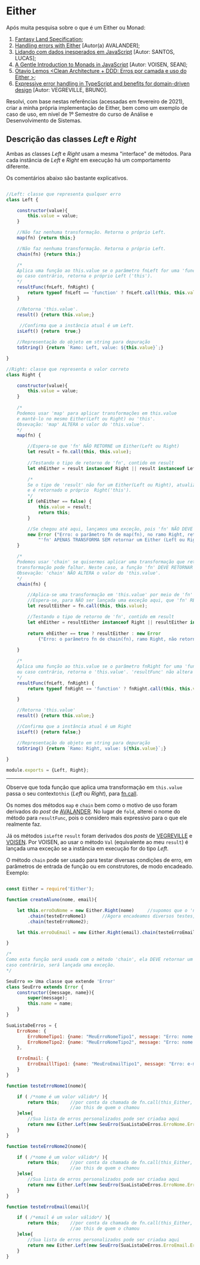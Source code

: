 # Either

Após muita pesquisa sobre o que é um Either ou Monad:
1. [Fantasy Land Specification](https://github.com/fantasyland/fantasy-land);
2. [Handling errors with Either](https://dev.to/avalander/handling-errors-with-either-2i7j) [Autor(a) AVALANDER];
3. [Lidando com dados inesperados em JavaScript](https://dev.to/khaosdoctor/lidando-com-dados-inesperados-em-javascript-1n2i) [Autor: SANTOS, LUCAS];
4. [A Gentle Introduction to Monads in JavaScript](https://modernweb.com/a-gentle-introduction-to-monads-in-javascript/) [Autor: VOISEN, SEAN];
5. [Otavio Lemos <Clean Architecture + DDD: Erros por camada e uso do Either >](https://www.youtube.com/watch?v=PXVcs5BrTSQ);
6. [Expressive error handling in TypeScript and benefits for domain-driven design](https://medium.com/inato/expressive-error-handling-in-typescript-and-benefits-for-domain-driven-design-70726e061c86) [Autor: VEGREVILLE, BRUNO].

Resolvi, com base nestas referências (acessadas em fevereiro de 2021), criar a minha própria implementação de Either, bem como um exemplo de caso de uso, em nível de 1º Semestre do curso de Análise e Desenvolvimento de Sistemas.

## Descrição das classes *Left* e *Right*

Ambas as classes *Left* e *Right* usam a mesma "interface" de métodos. Para cada instância de *Left* e *Right* em execução há um comportamento diferente.

Os comentários abaixo são bastante explicativos.

```javascript

//Left: classe que representa qualquer erro
class Left {

    constructor(value){
        this.value = value;
    }

    //Não faz nenhuma transformação. Retorna o próprio Left.
    map(fn) {return this;}

    //Não faz nenhuma transformação. Retorna o próprio Left.
    chain(fn) {return this;}

    /*
    Aplica uma função ao this.value se o parâmetro fnLeft for uma 'function',
    ou caso contrário, retorna o próprio Left ('this').
    */
    resultFunc(fnLeft, fnRight) {
        return typeof fnLeft == 'function' ? fnLeft.call(this, this.value) : this;
    }

    //Retorna 'this.value'.
    result() {return this.value;}
    
     //Confirma que a instância atual é um Left.
    isLeft() {return  true;}

    //Representação do objeto em string para depuração
    toString() {return `Ramo: Left, value: ${this.value}`;}

}

//Right: classe que representa o valor correto
class Right {

    constructor(value){
        this.value = value;
    }
    
    /*
    Podemos usar 'map' para aplicar transformações em this.value 
    e mantê-lo no mesmo Either(Left ou Right) ou 'this'.
    Obsevação: 'map' ALTERA o valor do 'this.value'.
    */
    map(fn) {

        //Espera-se que 'fn' NÃO RETORNE um Either(Left ou Right)
        let result = fn.call(this, this.value);      
        
        //Testando o tipo de retorno de 'fn', contido em result
        let ehEither = result instanceof Right || result instanceof Left;  

        /*
        Se o tipo de 'result' não for um Either(Left ou Right), atualiza-se 'this.value' com 'result',
        e é retornado o próprio  Right('this').
        */
        if (ehEither == false) {
            this.value = result;
            return this;
        }   

        //Se chegou até aqui, lançamos uma exceção, pois 'fn' NÃO DEVE RETORNAR um Either(Left ou Right)
        new Error ("Erro: o parâmetro fn de map(fn), no ramo Right, retornou um Either(Left ou Right. " + 
            "'fn' APENAS TRANSFORMA SEM retornar um Either (Left ou Right")
    }

    /* 
    Podemos usar 'chain' se quisermos aplicar uma transformação que retorna outra Either, pois esta 
    transformação pode falhar. Neste caso, a função 'fn' DEVE RETORNAR um Either (Left ou Right)
    Obsevação: 'chain' NÃO ALTERA o valor do 'this.value'.
    */
    chain(fn) {

        //Aplica-se uma transformação em 'this.value' por meio de 'fn'
        //Espera-se, para NÂO ser lançada uma exceção aqui, que 'fn' RETORNE um tipo Either (Left ou Right)
        let resultEither = fn.call(this, this.value);

        //Testando o tipo de retorno de 'fn', contido em result
        let ehEither = resultEither instanceof Right || resultEither instanceof Left;  
        
        return ehEither == true ? resultEither : new Error
            ("Erro: o parâmetro fn de chain(fn), ramo Right, não retorna um Either(Left ou Right");
    
    }

    /*
    Aplica uma função ao this.value se o parâmetro fnRight for uma 'function',
    ou caso contrário, retorna o 'this.value'. 'resultFunc' não altera o valor de 'this.value'.
    */
    resultFunc(fnLeft, fnRight) {
        return typeof fnRight == 'function' ? fnRight.call(this, this.value) : this.value;

    }

    //Retorna 'this.value'
    result() {return this.value;}

    //Confirma que a instância atual é um Right
    isLeft() {return false;}

    //Representação do objeto em string para depuração
    toString() {return `Ramo: Right, value: ${this.value}`;}
    
}

module.exports = {Left, Right};

```

---

Observe que toda função que aplica uma transformação em ```this.value``` passa o seu contexto```this``` (*Left* ou *Right*), para [fn.call](https://developer.mozilla.org/pt-BR/docs/Web/JavaScript/Reference/Global_Objects/Function/Call).

Os nomes dos métodos ```map``` e ```chain``` bem como o motivo de uso foram derivados do *post* de [AVALANDER](https://dev.to/avalander/handling-errors-with-either-2i7j). No lugar de ```fold```, alterei o nome do método para ```resultFunc```, pois o considero mais expressivo para o que ele realmente faz.

Já os métodos ```isLeft```e ```result``` foram derivados dos *posts* de [VEGREVILLE](https://medium.com/inato/expressive-error-handling-in-typescript-and-benefits-for-domain-driven-design-70726e061c86) e [VOISEN](https://modernweb.com/a-gentle-introduction-to-monads-in-javascript/). Por VOISEN, ao usar o método ```Val``` (equivalente ao meu ```result```) é lançada uma exceção se a instância em execução for do tipo *Left*.


O método ```chain``` pode ser usado para testar diversas condições de erro, em parâmetros de entrada de função ou em construtores, de modo encadeado. Exemplo:

```javascript

const Either = require('Either');

function createAluno(nome, email){

    let this.erroOuNome = new Either.Right(nome)     //supomos que o 'nome' é um valor válido
        .chain(testeErroNome1)      //Agora encadeamos diversos testes, por meio de funções.
        .chain(testeErroNome2);

    let this.erroOuEmail = new Either.Right(email).chain(testeErroEmail);

}

/*
Como esta função será usada com o método 'chain', ela DEVE retornar um Either,
caso contrário, será lançada uma exceção.
*/

SeuErro => Uma classe que extende 'Error'
class SeuErro extends Error {
    constructor({message, name}){
        super(message);
        this.name = name;
    }
}

SuaListaDeErros = {
    ErroNome: {
        ErroNomeTipo1: {name: "MeuErroNomeTipo1", message: "Erro: nome inválido - tipo 1"},
        ErroNomeTipo2: {name: "MeuErroNomeTipo2", message: "Erro: nome inválido - tipo 2"},
    },

    ErroEmail: {
        ErroEmaillTipo1: {name: "MeuEroEmailTipo1", message: "Erro: e-mail inválido - tipo 1"},
    }
}

function testeErroNome1(nome){

    if ( /*nome é um valor válido*/ ){
        return this;    //por conta da chamada de fn.call(this_Either, value), este this_Either refere-se a 
                        //ao this de quem o chamou
    }else{
        //Sua lista de erros personalizados pode ser criadaa aqui
        return new Either.Left(new SeuErro(SuaListaDeErros.ErroNome.ErroNomeTipo1));
    }
}

function testeErroNome2(nome){

    if ( /*nome é um valor válido*/ ){
        return this;    //por conta da chamada de fn.call(this_Either, value), este this_Either refere-se a 
                        //ao this de quem o chamou
    }else{
        //Sua lista de erros personalizados pode ser criadaa aqui
        return new Either.Left(new SeuErro(SuaListaDeErros.ErroNome.ErroNomeTipo2));
    }
}

function testeErroEmail(email){

    if ( /*email é um valor válido*/ ){
        return this;    //por conta da chamada de fn.call(this_Either, value), este this_Either refere-se a 
                        //ao this de quem o chamou
    }else{
        //Sua lista de erros personalizados pode ser criadaa aqui
        return new Either.Left(new SeuErro(SuaListaDeErros.ErroEmail.ErroEmaillTipo1));
    }
}


```


